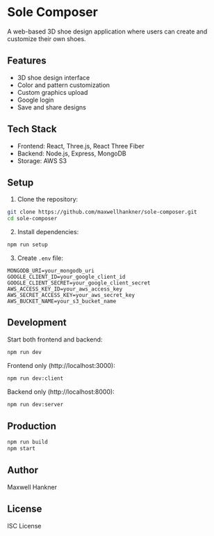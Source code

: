 # Sole Composer

A web-based 3D shoe design application where users can create and customize their own shoes.

## Features

- 3D shoe design interface
- Color and pattern customization
- Custom graphics upload
- Google login
- Save and share designs

## Tech Stack

- Frontend: React, Three.js, React Three Fiber
- Backend: Node.js, Express, MongoDB
- Storage: AWS S3

## Setup

1. Clone the repository:
```bash
git clone https://github.com/maxwellhankner/sole-composer.git
cd sole-composer
```

2. Install dependencies:
```bash
npm run setup
```

3. Create `.env` file:
```
MONGODB_URI=your_mongodb_uri
GOOGLE_CLIENT_ID=your_google_client_id
GOOGLE_CLIENT_SECRET=your_google_client_secret
AWS_ACCESS_KEY_ID=your_aws_access_key
AWS_SECRET_ACCESS_KEY=your_aws_secret_key
AWS_BUCKET_NAME=your_s3_bucket_name
```

## Development

Start both frontend and backend:
```bash
npm run dev
```

Frontend only (http://localhost:3000):
```bash
npm run dev:client
```

Backend only (http://localhost:8000):
```bash
npm run dev:server
```

## Production

```bash
npm run build
npm start
```

## Author

Maxwell Hankner

## License

ISC License

